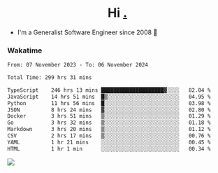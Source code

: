 <h1 align="center">Hi <a href="https://www.hackerrank.com/erasmosaraujo">.</a></h1>
 
- I'm a Generalist Software Engineer  since 2008 🚀
<!--  
<p align="left">
  <a href="https://github.com/erasmosoares/github-readme-stats">
    <img
      align="center"
      src="https://github-readme-stats.vercel.app/api/top-langs/?username=erasmosoares&theme=radical&layout=compact"
    />
  </a>
  <a href="https://github.com/erasmosoares/github-readme-stats">
    [![Harlok's WakaTime stats](https://github-readme-stats.vercel.app/api/wakatime?username=ffflabs)](https://github.com/anuraghazra/github-readme-stats)
  </a>
</p>

<!--
 ### Repo 
 
<p align="left">
 <a href="https://github.com/erasmosoares/github-readme-stats">
    <img
      align="center"
      height="165"
      src="https://github-readme-stats.vercel.app/api/pin?username=erasmosoares&repo=sample-node&title_color=fff&icon_color=f9f9f9&text_color=9f9f9f&bg_color=151515"
    />
  </a>
  <a href="https://github.com/erasmosoares/github-readme-stats">
    <img
      align="center"
      height="165"
      src="https://github-readme-stats.vercel.app/api/pin?username=erasmosoares&repo=sample-node&title_color=fff&icon_color=f9f9f9&text_color=9f9f9f&bg_color=151515"
    />
  </a>
</p>
-->

 ### Wakatime 

<!--START_SECTION:waka-->

```txt
From: 07 November 2023 - To: 06 November 2024

Total Time: 299 hrs 31 mins

TypeScript    246 hrs 13 mins ████████████████████▓░░░░   82.04 %
JavaScript    14 hrs 51 mins  █▒░░░░░░░░░░░░░░░░░░░░░░░   04.95 %
Python        11 hrs 56 mins  █░░░░░░░░░░░░░░░░░░░░░░░░   03.98 %
JSON          8 hrs 24 mins   ▓░░░░░░░░░░░░░░░░░░░░░░░░   02.80 %
Docker        3 hrs 51 mins   ▒░░░░░░░░░░░░░░░░░░░░░░░░   01.29 %
Go            3 hrs 32 mins   ▒░░░░░░░░░░░░░░░░░░░░░░░░   01.18 %
Markdown      3 hrs 20 mins   ▒░░░░░░░░░░░░░░░░░░░░░░░░   01.12 %
CSV           2 hrs 17 mins   ▒░░░░░░░░░░░░░░░░░░░░░░░░   00.76 %
YAML          1 hr 21 mins    ░░░░░░░░░░░░░░░░░░░░░░░░░   00.45 %
HTML          1 hr 1 min      ░░░░░░░░░░░░░░░░░░░░░░░░░   00.34 %
```

<!--END_SECTION:waka-->

![](https://komarev.com/ghpvc/?username=erasmosoares&color=brightgreen)
